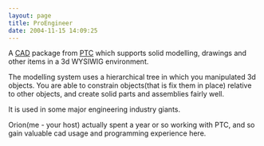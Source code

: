 ```yaml
---
layout: page
title: ProEngineer
date: 2004-11-15 14:09:25
---
```

<p>A <a href="/wiki/cad.html" title="Computer Aided Design">CAD</a> package from <a href="http://www.ptc.com" rel="external" target="_blank">PTC</a> which supports solid modelling, drawings and other items in a 3d WYSIWIG environment.
</p>
<p>The modelling system uses a hierarchical tree in which you manipulated 3d objects.  You are able to constrain objects(that is fix them in place) relative to other objects, and create solid parts and assemblies fairly well.
</p>
<p>It is used in some major engineering industry giants.
</p>
<p>Orion(me - your host) actually spent a year or so working with PTC, and so gain valuable cad usage and programming experience here.
</p>
